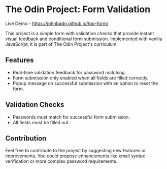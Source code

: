 # The Odin Project: Form Validation

Live Demo - https://johnbadri.github.io/top-form/

This project is a simple form with validation checks that provide instant visual feedback and conditional form submission. Implemented with vanilla JavaScript, it is part of The Odin Project's curriculum.

## Features

- Real-time validation feedback for password matching.
- Form submission only enabled when all fields are filled correctly.
- Popup message on successful submission with an option to reset the form.

## Validation Checks

- Passwords must match for successful form submission.
- All fields must be filled out.

## Contribution

Feel free to contribute to the project by suggesting new features or improvements. You could propose enhancements like email syntax verification or more complex password requirements.
